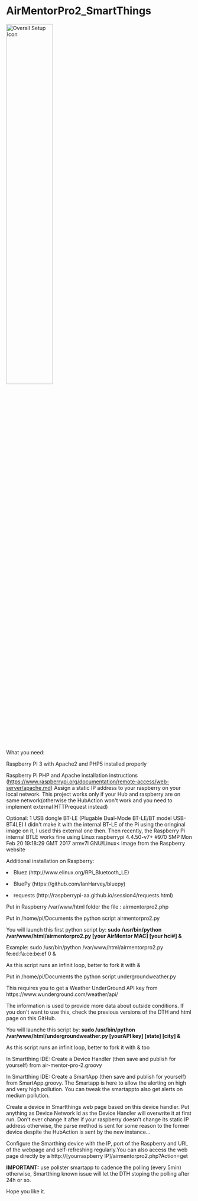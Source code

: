 # AirMentorPro2_SmartThings

<img src="https://github.com/philippeportesppo/AirMentorPro2_SmartThings/blob/master/overallsetup.png" alt="Overall Setup Icon" style="width:50%;height:50%;">

What you need:

Raspberry PI 3 with Apache2 and PHP5 installed properly<p></p>
  Raspberry Pi PHP and Apache installation instructions (https://www.raspberrypi.org/documentation/remote-access/web-server/apache.md)
Assign a static IP address to your raspberry on your local network. This project works only if your Hub and raspberry are on same network(otherwise the HubAction won't work and you need to implement external HTTPrequest instead)<p></p>
Optional: 1 USB dongle BT-LE (Plugable Dual-Mode BT-LE/BT model USB-BT4LE)  I didn't make it with the internal BT-LE of the Pi using the oringinal image on it, I used this external one then. Then recently, the Raspberry Pi internal BTLE works fine using Linux raspberrypi 4.4.50-v7+ #970 SMP Mon Feb 20 19:18:29 GMT 2017 armv7l GNU/Linux< image from the Raspberry website <p></p>
Additional installation on Raspberry:<p></p>
  <li>Bluez (http://www.elinux.org/RPi_Bluetooth_LE)<p></p></li>
  <li>BluePy (https://github.com/IanHarvey/bluepy)<p></p></li>
  <li>requests (http://raspberrypi-aa.github.io/session4/requests.html)<p></p></li>
Put in Raspberry /var/www/html folder the file : airmentorpro2.php<p></p>
Put in /home/pi/Documents the python script airmentorpro2.py<p></p>
You will launch this first python script by: <b>sudo /usr/bin/python /var/www/html/airmentorpro2.py [your AirMentor MAC] [your hci#] & </b><p></p>Example: sudo /usr/bin/python /var/www/html/airmentorpro2.py fe:ed:fa:ce:be:ef 0 & <p></p>As this script runs an infinit loop, better to fork it with &<p></p>
Put in /home/pi/Documents the python script undergroundweather.py<p></p>
This requires you to get a Weather UnderGround API key from https://www.wunderground.com/weather/api/<p></p>The information is used to provide more data about outside conditions. If you don't want to use this, check the previous versions of the DTH and html page on this GitHub.<p></p>
<p></p> You will launche this script by: <b>sudo /usr/bin/python /var/www/html/undergroundweather.py [yourAPI key] [state] [city] &</b>
<p>As this script runs an infinit loop, better to fork it with & too</p>
In Smartthing IDE: Create a Device Handler (then save and publish for yourself) from air-mentor-pro-2.groovy <p></p>
In Smartthing IDE: Create a SmartApp (then save and publish for yourself) from SmartApp.groovy. The Smartapp is here to allow the alerting on high and very high pollution. You can tweak the smartappto also get alerts on medium pollution.<p></p>
Create a device in Smartthings web page based on this device handler. Put anything as Device Network Id as the Device Handler will overwrite it at first run. Don't ever change it after if your raspberry doesn't change its static IP address otherwise, the parse method is sent for some reason to the former device despite the HubAction is sent by the new instance...<p></p>
Configure the Smarthing device with the IP, port of the Raspberry and URL of the webpage and self-refreshing regularly.You can also access the web page directly by a http://[yourraspberry IP]/airmentorpro2.php?Action=get<p></p>
<b>IMPORTANT:</b> use pollster smartapp to cadence the polling (every 5min) otherwise, Smartthing known issue will let the DTH stoping the polling after 24h or so.<p></p>
Hope you like it.
